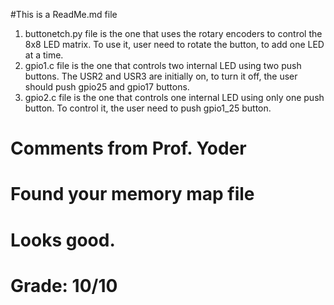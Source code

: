 #This is a ReadMe.md file
1. buttonetch.py file is the one that uses the rotary encoders to control the 8x8 LED matrix.
To use it, user need to rotate the button, to add one LED at a time.
2. gpio1.c file is the one that controls two internal LED using two push buttons. The USR2 and USR3 are initially on, to turn it off, the user should push gpio25 and gpio17 buttons.
3. gpio2.c file is the one that controls one internal LED using only one push button. To control it, the user need to push gpio1_25 button.

# Comments from Prof. Yoder
# Found your memory map file
# Looks good.
# Grade:  10/10